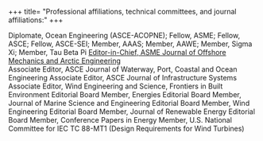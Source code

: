 +++
title= "Professional affiliations, technical committees, and journal affiliations:"
+++

Diplomate, Ocean Engineering (ASCE-ACOPNE); Fellow, ASME; Fellow, ASCE; Fellow, ASCE-SEI; Member, AAAS; Member, AAWE; Member, Sigma Xi; Member, Tau Beta Pi
[Editor-in-Chief, ASME Journal of Offshore Mechanics and Arctic Engineering](https://asmedigitalcollection.asme.org/offshoremechanics)  
Associate Editor, ASCE Journal of Waterway, Port, Coastal and Ocean Engineering
Associate Editor, ASCE Journal of Infrastructure Systems
Associate Editor, Wind Engineering and Science, Frontiers in Built Environment
Editorial Board Member, Energies
Editorial Board Member, Journal of Marine Science and Engineering
Editorial Board Member, Wind Engineering
Editorial Board Member, Journal of Renewable Energy
Editorial Board Member, Conference Papers in Energy
Member, U.S. National Committee for IEC TC 88-MT1 (Design Requirements for Wind Turbines)
